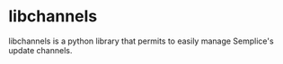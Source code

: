 libchannels
===========

libchannels is a python library that permits to easily manage Semplice's
update channels.
